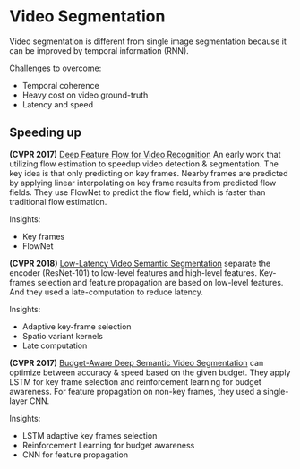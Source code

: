 # Video Segmentation
Video segmentation is different from single image segmentation because it can be improved by temporal information (RNN). 

Challenges to overcome:
+ Temporal coherence
+ Heavy cost on video ground-truth
+ Latency and speed

## Speeding up
**(CVPR 2017)**  [Deep Feature Flow for Video Recognition][1] An early work that utilizing flow estimation to speedup video detection & segmentation. The key idea is that only predicting on key frames. Nearby frames are predicted by applying linear interpolating on key frame results from predicted flow fields. They use FlowNet to predict the flow field, which is faster than traditional flow estimation.

Insights:
+ Key frames
+ FlowNet

**(CVPR 2018)** [Low-Latency Video Semantic Segmentation][2] separate the encoder (ResNet-101) to low-level features and high-level features. Key-frames selection and feature propagation are based on low-level features. And they used a late-computation to reduce latency.

Insights:
+ Adaptive key-frame selection
+ Spatio variant  kernels
+ Late computation

**(CVPR 2017)** [Budget-Aware Deep Semantic Video Segmentation][3] can optimize between accuracy & speed based on the given budget. They apply LSTM for key frame selection and reinforcement learning for budget awareness.
For feature propagation on non-key frames, they used a single-layer CNN.

Insights:
+ LSTM adaptive key frames selection
+ Reinforcement Learning for budget awareness
+ CNN for feature propagation

[1]:	https://arxiv.org/abs/1611.07715
[2]:	https://arxiv.org/abs/1804.00389
[3]:	http://web.engr.oregonstate.edu/~sinisa/research/publications/cvpr17_budget.pdf